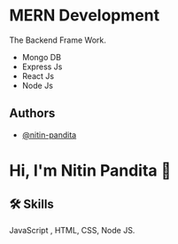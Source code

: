 
# MERN Development

The Backend Frame Work. 
- Mongo DB
- Express Js
- React Js
- Node Js




## Authors

- [@nitin-pandita](https://www.github.com/nitin-pandita)


# Hi, I'm Nitin  Pandita 👋


## 🛠 Skills

JavaScript , HTML, CSS, Node JS.



